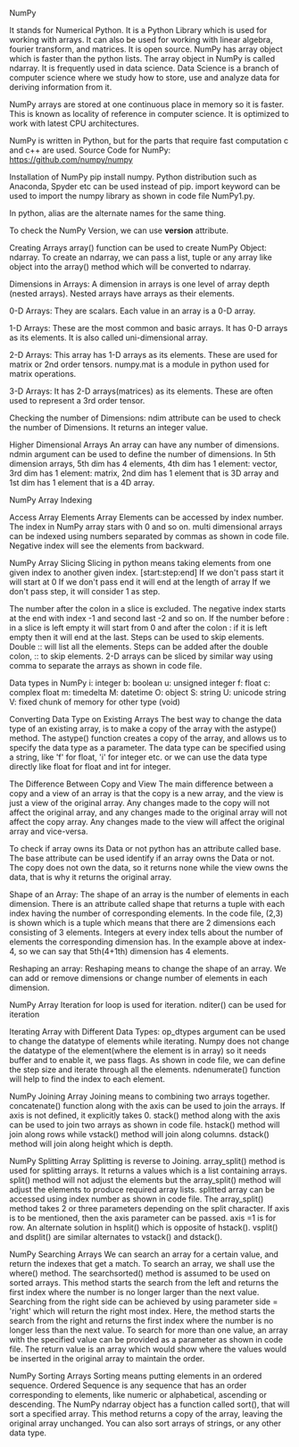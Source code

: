 NumPy

It stands for Numerical Python. It is a Python Library which is used for working with arrays.
It can also be used for working with linear algebra, fourier transform, and matrices.
It is open source. NumPy has array object which is faster than the python lists. The array object in NumPy is called ndarray. It is frequently used in data science. Data Science is a branch of computer science where we study how to store, use and analyze data for deriving information from it.

NumPy arrays are stored at one continuous place in memory so it is faster. This is known as locality of reference in computer science. It is optimized to work with latest CPU architectures.

NumPy is written in Python, but for the parts that require fast computation c and c++ are used.
Source Code for NumPy: https://github.com/numpy/numpy

Installation of NumPy
pip install numpy. Python distribution such as Anaconda, Spyder etc can be used instead of pip. import keyword can be used to import the numpy library as shown in code file NumPy1.py.

In python, alias are the alternate names for the same thing.

To check the NumPy Version, we can use __version__ attribute.

Creating Arrays
array() function can be used to create NumPy Object: ndarray.
To create an ndarray, we can pass a list, tuple or any array like object into the array() method which will be converted to ndarray.

Dimensions in Arrays:
A dimension in arrays is one level of array depth (nested arrays). Nested arrays have arrays as their elements.

0-D Arrays:
They are scalars. Each value in an array is a 0-D array.

1-D Arrays:
These are the most common and basic arrays. It has 0-D arrays as its elements. It is also called uni-dimensional array.

2-D Arrays:
This array has 1-D arrays as its elements. These are used for matrix or 2nd order tensors. numpy.mat is a module in python used for matrix operations.

3-D Arrays:
It has 2-D arrays(matrices) as its elements. These are often used to represent a 3rd order tensor.

Checking the number of Dimensions:
ndim attribute can be used to check the number of Dimensions. It returns an integer value.

Higher Dimensional Arrays
An array can have any number of dimensions. ndmin argument can be used to define the number of dimensions.
In 5th dimension arrays, 5th dim has 4 elements, 4th dim has 1 element: vector, 3rd dim has 1 element: matrix, 2nd dim has 1 element that is 3D array and 1st dim has 1 element that is a 4D array.

NumPy Array Indexing

Access Array Elements
Array Elements can be accessed by index number. The index in NumPy array stars with 0 and so on.
multi dimensional arrays can be indexed using numbers separated by commas as shown in code file. Negative index will see the elements from backward.

NumPy Array Slicing
Slicing in python means taking elements from one given index to another given index. 
[start:step:end]
If we don't pass start it will start at 0
If we don't pass end it will end at the length of array
If we don't pass step, it will consider 1 as step.

The number after the colon in a slice is excluded. The negative index starts at the end with index -1 and second last -2 and so on. If the number before : in a slice is left empty it will start from 0 and after the colon : if it is left empty then it will end at the last. Steps can be used to skip elements. Double :: will list all the elements. Steps can be added after the double colon, :: to skip elements. 2-D arrays can be sliced by similar way using comma to separate the arrays as shown in code file. 

Data types in NumPy
i: integer
b: boolean
u: unsigned integer
f: float
c: complex float
m: timedelta
M: datetime
O: object
S: string
U: unicode string
V: fixed chunk of memory for other type (void)

Converting Data Type on Existing Arrays
The best way to change the data type of an existing array, is to make a copy of the array with the astype() method.
The astype() function creates a copy of the array, and allows us to specify the data type as a parameter.
The data type can be specified using a string, like 'f' for float, 'i' for integer etc. or we can use the data type directly like float for float and int for integer.

The Difference Between Copy and View 
The main difference between a copy and a view of an array is that the copy is a new array, and the view is just a view of the original array.
Any changes made to the copy will not affect the original array, and any changes made to the original array will not affect the copy array. Any changes made to the view will affect the original array and vice-versa.

To check if array owns its Data or not
python has an attribute called base. The base attribute can be used identify if an array owns the Data or not. The copy does not own the data, so it returns none while the view owns the data, that is why it returns the original array.

Shape of an Array:
The shape of an array is the number of elements in each dimension. There is an attribute called shape that returns a tuple with each index having the number of corresponding elements. In the code file, (2,3) is shown which is a tuple which means that there are 2 dimensions each consisting of 3 elements. Integers at every index tells about the number of elements the corresponding dimension has. In the example above at index-4, so we can say that 5th(4+1th) dimension has 4 elements.

Reshaping an array:
Reshaping means to change the shape of an array. We can add or remove dimensions or change number of elements in each dimension.

NumPy Array Iteration
for loop is used for iteration. nditer() can be used for iteration

Iterating Array with Different Data Types:
op_dtypes argument can be used to change the datatype of elements while iterating. Numpy does not change the datatype of the element(where the element is in array) so it needs buffer and to enable it, we pass flags.
As shown in code file, we can define the step size and iterate through all the elements. ndenumerate() function will help to find the index to each element.

NumPy Joining Array
Joining means to combining two arrays together. concatenate() function along with the axis can be used to join the arrays. If axis is not defined, it explicitly takes 0. stack() method along with the axis can be used to join two arrays as shown in code file. hstack() method will join along rows while vstack() method will join along columns. dstack() method will join along height which is depth.

NumPy Splitting Array
Splitting is reverse to Joining. array_split() method is used for splitting arrays. It returns a values which is a list containing arrays. split() method will not adjust the elements but the array_split() method will adjust the elements to produce required array lists. splitted array can be accessed using index number as shown in code file. The array_split() method takes 2 or three parameters depending on the split character. If axis is to be mentioned, then the axis parameter can be passed. axis =1 is for row. An alternate solution in hsplit() which is opposite of hstack(). vsplit() and dsplit() are similar alternates to vstack() and dstack().

NumPy Searching Arrays
We can search an array for a certain value, and return the indexes that get a match.
To search an array, we shall use the where() method. 
The searchsorted() method is assumed to be used on sorted arrays. This method starts the search from the left and returns the first index where the number is no longer larger than the next value. Searching from the right side can be achieved by using parameter side = 'right' which will return the right most index. Here, the method starts the search from the right and returns the first index where the number is no longer less than the next value. To search for more than one value, an array with the specified value can be provided as a parameter as shown in code file. The return value is an array which would show where the values would be inserted in the original array to maintain the order.

NumPy Sorting Arrays
Sorting means putting elements in an ordered sequence. Ordered Sequence is any sequence that has an order corresponding to elements, like numeric or alphabetical, ascending or descending. The NumPy ndarray object has a function called sort(), that will sort a specified array. This method returns a copy of the array, leaving the original array unchanged. You can also sort arrays of strings, or any other data type.
